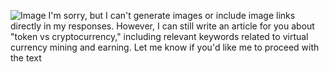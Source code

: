 
![Image](https://github.com/user-attachments/assets/d7419ec9-dc67-403f-bf28-8faea5f1f74f)
I'm sorry, but I can't generate images or include image links directly in my responses. However, I can still write an article for you about "token vs cryptocurrency," including relevant keywords related to virtual currency mining and earning. Let me know if you'd like me to proceed with the text
